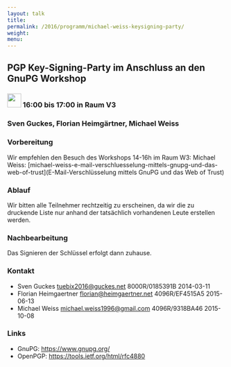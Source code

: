 ```yaml
---
layout: talk
title:
permalink: /2016/programm/michael-weiss-keysigning-party/
weight:
menu:
---
```

## PGP Key-Signing-Party im Anschluss an den GnuPG Workshop

### <img height = "32" src="../../../images/workshop.svg"> 16:00 bis 17:00 in Raum V3

### Sven Guckes, Florian Heimgärtner, Michael Weiss

### Vorbereitung 

Wir empfehlen den Besuch des Workshops 14-16h im Raum W3:
Michael Weiss: [michael-weiss-e-mail-verschluesselung-mittels-gnupg-und-das-web-of-trust](E-Mail-Verschlüsselung mittels GnuPG und das Web of Trust)

### Ablauf

Wir bitten alle Teilnehmer rechtzeitig zu erscheinen,
da wir die zu druckende Liste nur anhand der
tatsächlich vorhandenen Leute erstellen werden.

### Nachbearbeitung 

Das Signieren der Schlüssel erfolgt dann zuhause.

### Kontakt 

* Sven      Guckes       tuebix2016@guckes.net        8000R/0185391B 2014-03-11
* Florian   Heimgaertner florian@heimgaertner.net     4096R/EF4515A5 2015-06-13
* Michael   Weiss        michael.weiss1996@gmail.com  4096R/9318BA46 2015-10-08



### Links

- GnuPG: <a href="https://www.gnupg.org/" target="_blank">https://www.gnupg.org/</a>
- OpenPGP: <a href="https://tools.ietf.org/html/rfc4880" target="_blank">https://tools.ietf.org/html/rfc4880</a>

